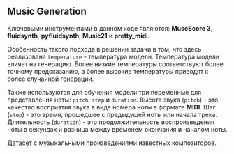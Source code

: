 ## Music Generation
Ключевыми инструментами в данном коде являются: **MuseScore 3**, **fluidsynth**, **pyfluidsynth**, **Music21** и **pretty_midi**.

Особенность такого подхода в решении задачи в том, что здесь реализована `temperature` - температура модели. Температура модели влияет на генерацию. Более низкие температуры соответствуют более точному предсказанию, а более высокие температуры приводят к более случайной генерации.

Также используются для обучения модели три переменные для представления ноты: `pitch`, `step` и `duration`. Высота звука (`pitch`) - это качество восприятия звука в виде номера ноты в формате **MIDI**. Шаг (`step`) - это время, прошедшее с предыдущей ноты или начала трека. Длительность (`duration`) - это продолжительность воспроизведения ноты в секундах и разница между временем окончания и началом ноты.

[Датасет](https://storage.yandexcloud.net/academy.ai/classical-music-midi.zip) с музыкальными произведениями известных композиторов.
